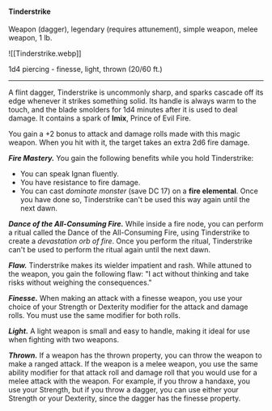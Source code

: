 #### Tinderstrike

Weapon (dagger), legendary (requires attunement), simple weapon, melee weapon, 1 lb.

![[Tinderstrike.webp]]

1d4 piercing  - finesse, light, thrown (20/60 ft.)

---

A flint dagger, Tinderstrike is uncommonly sharp, and sparks cascade off its edge whenever it strikes something solid. Its handle is always warm to the touch, and the blade smolders for 1d4 minutes after it is used to deal damage. It contains a spark of **Imix**, Prince of Evil Fire.

You gain a +2 bonus to attack and damage rolls made with this magic weapon. When you hit with it, the target takes an extra 2d6 fire damage.

***Fire Mastery.*** You gain the following benefits while you hold Tinderstrike:

- You can speak Ignan fluently.
- You have resistance to fire damage.
- You can cast *dominate monster* (save DC 17) on a **fire elemental**. Once you have done so, Tinderstrike can't be used this way again until the next dawn.

***Dance of the All-Consuming Fire.*** While inside a fire node, you can perform a ritual called the Dance of the All-Consuming Fire, using Tinderstrike to create a *devastation orb of fire*. Once you perform the ritual, Tinderstrike can't be used to perform the ritual again until the next dawn.

***Flaw.*** Tinderstrike makes its wielder impatient and rash. While attuned to the weapon, you gain the following flaw: "I act without thinking and take risks without weighing the consequences."

***Finesse.*** When making an attack with a finesse weapon, you use your choice of your Strength or Dexterity modifier for the attack and damage rolls. You must use the same modifier for both rolls.

***Light.*** A light weapon is small and easy to handle, making it ideal for use when fighting with two weapons.

***Thrown.*** If a weapon has the thrown property, you can throw the weapon to make a ranged attack. If the weapon is a melee weapon, you use the same ability modifier for that attack roll and damage roll that you would use for a melee attack with the weapon. For example, if you throw a handaxe, you use your Strength, but if you throw a dagger, you can use either your Strength or your Dexterity, since the dagger has the finesse property.



